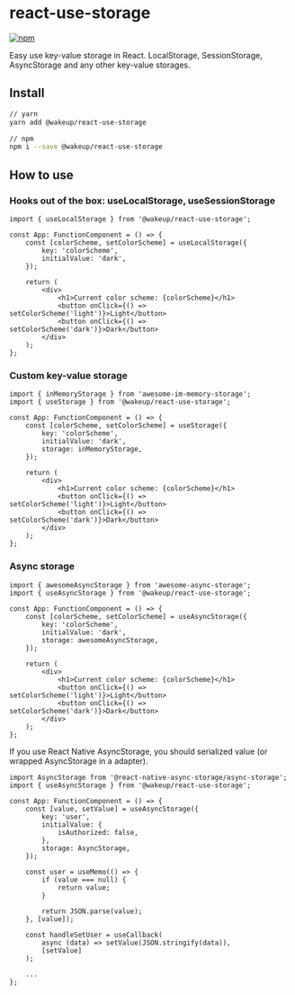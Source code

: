 # react-use-storage

[![npm](https://img.shields.io/npm/v/@wakeup/react-use-storage)](https://www.npmjs.com/package/@wakeup/react-use-storage)

Easy use key-value storage in React. LocalStorage, SessionStorage, AsyncStorage and any other key-value storages.

## Install

```bash
// yarn
yarn add @wakeup/react-use-storage

// npm
npm i --save @wakeup/react-use-storage
```

## How to use

### Hooks out of the box: useLocalStorage, useSessionStorage

```tsx
import { useLocalStorage } from '@wakeup/react-use-storage';

const App: FunctionComponent = () => {
    const [colorScheme, setColorScheme] = useLocalStorage({
        key: 'colorScheme',
        initialValue: 'dark',
    });

    return (
        <div>
            <h1>Current color scheme: {colorScheme}</h1>
            <button onClick={() => setColorScheme('light')}>Light</button>
            <button onClick={() => setColorScheme('dark')}>Dark</button>
        </div>
    );
};
```

### Custom key-value storage

```tsx
import { inMemoryStorage } from 'awesome-im-memory-storage';
import { useStorage } from '@wakeup/react-use-storage';

const App: FunctionComponent = () => {
    const [colorScheme, setColorScheme] = useStorage({
        key: 'colorScheme',
        initialValue: 'dark',
        storage: inMemoryStorage,
    });

    return (
        <div>
            <h1>Current color scheme: {colorScheme}</h1>
            <button onClick={() => setColorScheme('light')}>Light</button>
            <button onClick={() => setColorScheme('dark')}>Dark</button>
        </div>
    );
};
```

### Async storage

```tsx
import { awesomeAsyncStorage } from 'awesome-async-storage';
import { useAsyncStorage } from '@wakeup/react-use-storage';

const App: FunctionComponent = () => {
    const [colorScheme, setColorScheme] = useAsyncStorage({
        key: 'colorScheme',
        initialValue: 'dark',
        storage: awesomeAsyncStorage,
    });

    return (
        <div>
            <h1>Current color scheme: {colorScheme}</h1>
            <button onClick={() => setColorScheme('light')}>Light</button>
            <button onClick={() => setColorScheme('dark')}>Dark</button>
        </div>
    );
};
```

If you use React Native AsyncStorage, you should serialized value (or wrapped AsyncStorage in a adapter).

```tsx
import AsyncStorage from '@react-native-async-storage/async-storage';
import { useAsyncStorage } from '@wakeup/react-use-storage';

const App: FunctionComponent = () => {
    const [value, setValue] = useAsyncStorage({
        key: 'user',
        initialValue: {
            isAuthorized: false,
        },
        storage: AsyncStorage,
    });

    const user = useMemo(() => {
        if (value === null) {
            return value;
        }

        return JSON.parse(value);
    }, [value]);

    const handleSetUser = useCallback(
        async (data) => setValue(JSON.stringify(data)),
        [setValue]
    );

    ...
};
```
